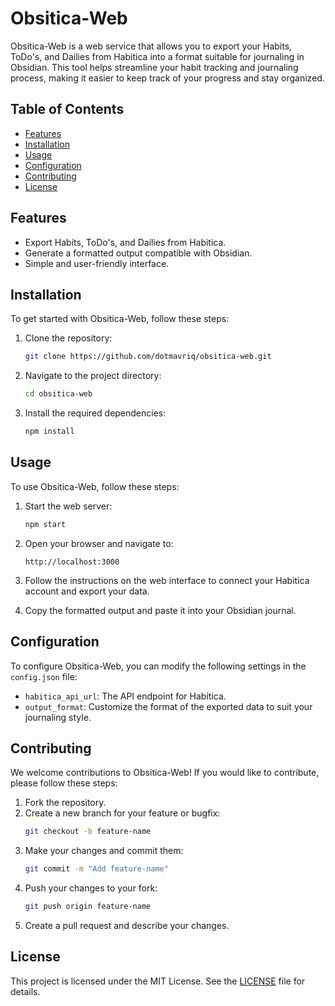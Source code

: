 # Obsitica-Web

Obsitica-Web is a web service that allows you to export your Habits, ToDo's, and Dailies from Habitica into a format suitable for journaling in Obsidian. This tool helps streamline your habit tracking and journaling process, making it easier to keep track of your progress and stay organized.

## Table of Contents
- [Features](#features)
- [Installation](#installation)
- [Usage](#usage)
- [Configuration](#configuration)
- [Contributing](#contributing)
- [License](#license)

## Features
- Export Habits, ToDo's, and Dailies from Habitica.
- Generate a formatted output compatible with Obsidian.
- Simple and user-friendly interface.

## Installation
To get started with Obsitica-Web, follow these steps:

1. Clone the repository:
    ```bash
    git clone https://github.com/dotmavriq/obsitica-web.git
    ```
2. Navigate to the project directory:
    ```bash
    cd obsitica-web
    ```
3. Install the required dependencies:
    ```bash
    npm install
    ```

## Usage
To use Obsitica-Web, follow these steps:

1. Start the web server:
    ```bash
    npm start
    ```
2. Open your browser and navigate to:
    ```
    http://localhost:3000
    ```
3. Follow the instructions on the web interface to connect your Habitica account and export your data.

4. Copy the formatted output and paste it into your Obsidian journal.

## Configuration
To configure Obsitica-Web, you can modify the following settings in the `config.json` file:

- `habitica_api_url`: The API endpoint for Habitica.
- `output_format`: Customize the format of the exported data to suit your journaling style.

## Contributing
We welcome contributions to Obsitica-Web! If you would like to contribute, please follow these steps:

1. Fork the repository.
2. Create a new branch for your feature or bugfix:
    ```bash
    git checkout -b feature-name
    ```
3. Make your changes and commit them:
    ```bash
    git commit -m "Add feature-name"
    ```
4. Push your changes to your fork:
    ```bash
    git push origin feature-name
    ```
5. Create a pull request and describe your changes.

## License
This project is licensed under the MIT License. See the [LICENSE](LICENSE) file for details.
